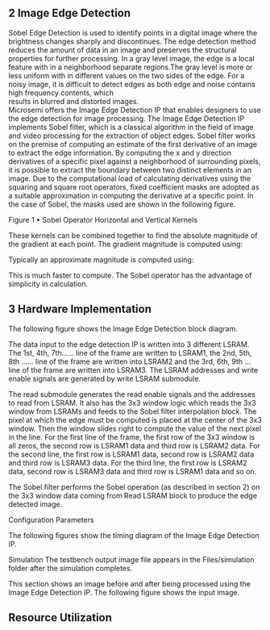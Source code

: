 
## 2 Image Edge Detection
Sobel Edge Detection is used to identify points in a digital image where the brightness changes sharply and discontinues. The  edge detection method reduces the amount of data in an image and preserves the structural properties  for further processing. In a gray level image, the edge is a local feature with in a neighborhood separate regions.The gray level is more or less uniform with in different values on the two sides of the edge. For a  noisy image, it is difficult to detect edges as both edge and noise contains high frequency contents, which  
results in blurred and distorted images.  
Microsemi offers the Image Edge Detection IP that enables designers to use the edge detection for image processing.
The Image Edge Detection IP implements Sobel filter, which is a classical algorithm in the field of image  and video processing for the extraction of object edges. Sobel filter works on the premise of computing  an estimate of the first derivative of an image to extract the edge information. By computing the x and y  direction derivatives of a specific pixel against a neighborhood of surrounding pixels, it is possible to  extract the boundary between two distinct elements in an image. Due to the computational load of calculating derivatives using the squaring and square root operators, fixed coefficient masks are adopted  as a suitable approximation in computing the derivative at a specific point. In the case of Sobel, the  masks used are shown in the following figure.  

Figure 1 • Sobel Operator Horizontal and Vertical Kernels

These kernels can be combined together to find the absolute magnitude of the gradient at each point.
The gradient magnitude is computed using:

Typically an approximate magnitude is computed using:

This is much faster to compute. The Sobel operator has the advantage of simplicity in calculation.


## 3 Hardware Implementation

The following figure shows the Image Edge Detection block diagram.

The data input to the edge detection IP is written into 3 different LSRAM. The 1st, 4th, 7th...... line of the
frame are written to LSRAM1, the 2nd, 5th, 8th ...... line of the frame are written into LSRAM2 and the
3rd, 6th, 9th ... line of the frame are written into LSRAM3. The LSRAM addresses and write enable
signals are generated by write LSRAM submodule.

The read submodule generates the read enable signals and the addresses to read from LSRAM. It also
has the 3x3 window logic which reads the 3x3 window from LSRAMs and feeds to the Sobel filter
interpolation block. The pixel at which the edge must be computed is placed at the center of the 3x3
window. Then the window slides right to compute the value of the next pixel in the line.
For the first line of the frame, the first row of the 3x3 window is all zeros, the second row is LSRAM1 data
and third row is LSRAM2 data. For the second line, the first row is LSRAM1 data, second row is LSRAM2
data and third row is LSRAM3 data. For the third line, the first row is LSRAM2 data, second row is
LSRAM3 data and third row is LSRAM1 data and so on.

The Sobel filter performs the Sobel operation (as described in section 2) on the 3x3 window data coming
from Read LSRAM block to produce the edge detected image.

Configuration Parameters

The following figures show the timing diagram of the Image Edge Detection IP.

Simulation
The testbench output image file appears in the Files/simulation folder after the simulation
completes.

This section shows an image before and after being processed using the Image Edge Detection IP.
The following figure shows the input image.

## Resource Utilization